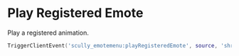 # Play Registered Emote

Play a registered animation.
```lua
TriggerClientEvent('scully_emotemenu:playRegisteredEmote', source, 'shrug')
```